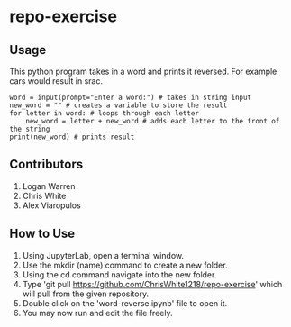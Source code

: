 # repo-exercise

## Usage
This python program takes in a word and prints it reversed. For example cars would result in srac.
```
word = input(prompt="Enter a word:") # takes in string input
new_word = "" # creates a variable to store the result
for letter in word: # loops through each letter
    new_word = letter + new_word # adds each letter to the front of the string
print(new_word) # prints result
```

## Contributors 
1. Logan Warren
2. Chris White
3. Alex Viaropulos

## How to Use

1. Using JupyterLab, open a terminal window.
2. Use the mkdir (name) command to create a new folder.
3. Using the cd command navigate into the new folder.
4. Type 'git pull https://github.com/ChrisWhite1218/repo-exercise' which will pull from the given repository.
5. Double click on the 'word-reverse.ipynb' file to open it.
6. You may now run and edit the file freely.